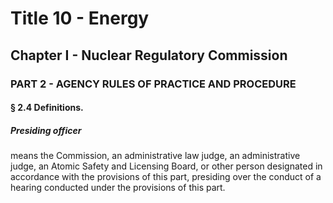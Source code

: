 
# Title 10 - Energy
## Chapter I - Nuclear Regulatory Commission
### PART 2 - AGENCY RULES OF PRACTICE AND PROCEDURE
#### § 2.4 Definitions.
##### Presiding officer

means the Commission, an administrative law judge, an administrative judge, an Atomic Safety and Licensing Board, or other person designated in accordance with the provisions of this part, presiding over the conduct of a hearing conducted under the provisions of this part.

